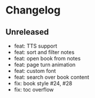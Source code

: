 # Changelog

## Unreleased
- feat: TTS support
- feat: sort and filter notes
- feat: open book from notes
- feat: page turn animation
- feat: custom font
- feat: search over book content
- fix: book style #24, #28
- fix: toc overflow

